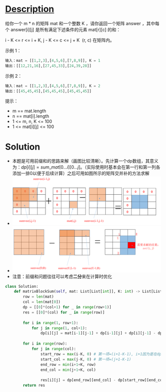 # [Description](https://leetcode-cn.com/problems/matrix-block-sum)
给你一个 m * n 的矩阵 mat 和一个整数 K ，请你返回一个矩阵 answer ，其中每个 answer[i][j] 是所有满足下述条件的元素 mat[r][c] 的和： 

i - K <= r <= i + K, j - K <= c <= j + K 
(r, c) 在矩阵内。
 

示例 1：
```python
输入：mat = [[1,2,3],[4,5,6],[7,8,9]], K = 1
输出：[[12,21,16],[27,45,33],[24,39,28]]
```
示例 2：
```python
输入：mat = [[1,2,3],[4,5,6],[7,8,9]], K = 2
输出：[[45,45,45],[45,45,45],[45,45,45]]
```

提示：

- m == mat.length
- n == mat[i].length
- 1 <= m, n, K <= 100
- 1 <= mat[i][j] <= 100

# Solution
- 本题是可用前缀和的思路来解（画图比较清晰）。先计算一个dp数组，其意义为：$dp[i][j]=sum\_mat[0...i][0...j]$。（实际使用时基本会在第一行和第一列各添加一排0以便于后续计算）之后可用如图所示的矩阵交并补的方法求解
- ![Pasted image 20201125223235.png](pic/Pasted%20image%2020201125223235.png)
- ![Pasted image 20201125223309.png](pic/Pasted%20image%2020201125223309.png)
- 注意：前缀和问题往往可以考虑**二分**来在计算时优化
```python
class Solution:
    def matrixBlockSum(self, mat: List[List[int]], K: int) -> List[List[int]]:
        row = len(mat)
        col = len(mat[0])
        dp = [[0]*(col+1) for _ in range(row+1)]
        res = [[0]*(col) for _ in range(row)]

        for i in range(1, row+1):
            for j in range(1, col+1):
                dp[i][j] = mat[i-1][j-1] + dp[i-1][j] + dp[i][j-1] - dp[i-1][j-1]

        for i in range(row):
            for j in range(col):
                start_row = max(i-K, 0) # 第一项=(i+1-K-1), i+1因为是在dp数组中计算
                start_col = max(j-K, 0) # 第一项=(j+1-K-1)
                end_row = min(i+1+K, row) 
                end_col = min(j+1+K, col)

                res[i][j] = dp[end_row][end_col] - dp[start_row][end_col] - dp[end_row][start_col] + dp[start_row][start_col]
        return res
```